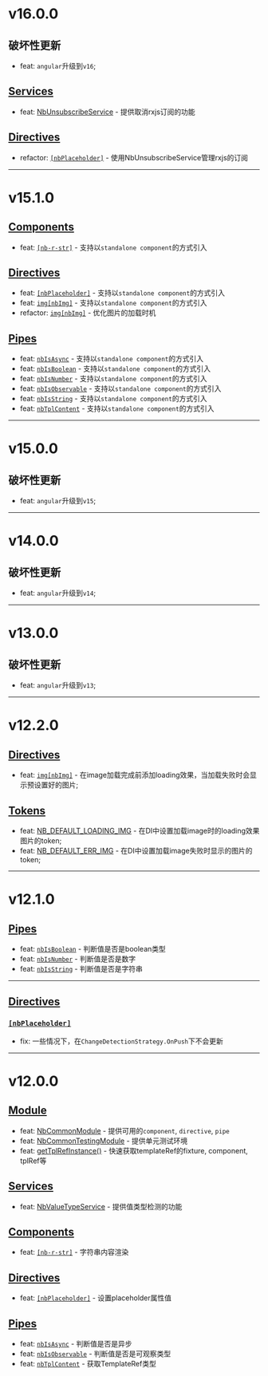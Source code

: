 # v16.0.0
## 破坏性更新
- feat: `angular`升级到`v16`;
 
## [Services](https://github.com/bigBear713/nb-common/blob/master/projects/nb-common/README.CN.md#Services "Services")
- feat: [NbUnsubscribeService](https://github.com/bigBear713/nb-common/blob/master/projects/nb-common/README.CN.md#nbunsubscribeService) - 提供取消rxjs订阅的功能
 
## [Directives](https://github.com/bigBear713/nb-common/blob/master/projects/nb-common/README.CN.md#Directives "Directives")
- refactor: [`[nbPlaceholder]`](https://github.com/bigBear713/nb-common/blob/master/projects/nb-common/README.CN.md#nbplaceholder) - 使用NbUnsubscribeService管理rxjs的订阅

---

# v15.1.0
## [Components](https://github.com/bigBear713/nb-common/blob/master/projects/nb-common/README.CN.md#Components "Components")
- feat: [`[nb-r-str]`](https://github.com/bigBear713/nb-common/blob/master/projects/nb-common/README.CN.md#nb-r-str) - 支持以`standalone component`的方式引入

## [Directives](https://github.com/bigBear713/nb-common/blob/master/projects/nb-common/README.CN.md#Directives "Directives")
- feat: [`[nbPlaceholder]`](https://github.com/bigBear713/nb-common/blob/master/projects/nb-common/README.CN.md#nbplaceholder) - 支持以`standalone component`的方式引入
- feat: [`img[nbImg]`](https://github.com/bigBear713/nb-common/blob/master/projects/nb-common/README.CN.md#imgnbimg) - 支持以`standalone component`的方式引入
- refactor: [`img[nbImg]`](https://github.com/bigBear713/nb-common/blob/master/projects/nb-common/README.CN.md#imgnbimg) - 优化图片的加载时机

## [Pipes](https://github.com/bigBear713/nb-common/blob/master/projects/nb-common/README.CN.md#Pipes "Pipes")
- feat: [`nbIsAsync`](https://github.com/bigBear713/nb-common/blob/master/projects/nb-common/README.CN.md#nbisasync-transformvalue-any-value-is-observableany--promiseany) - 支持以`standalone component`的方式引入
- feat: [`nbIsBoolean`](https://github.com/bigBear713/nb-common/blob/master/projects/nb-common/README.CN.md#nbisboolean-transformvalue-any-value-is-boolean) - 支持以`standalone component`的方式引入
- feat: [`nbIsNumber`](https://github.com/bigBear713/nb-common/blob/master/projects/nb-common/README.CN.md#nbisnumber-transformvalue-any-value-is-number) - 支持以`standalone component`的方式引入
- feat: [`nbIsObservable`](https://github.com/bigBear713/nb-common/blob/master/projects/nb-common/README.CN.md#nbisobservable-transformvalue-any-value-is-observableany) - 支持以`standalone component`的方式引入
- feat: [`nbIsString`](https://github.com/bigBear713/nb-common/blob/master/projects/nb-common/README.CN.md#nbisstring-transformvalue-any-value-is-string) - 支持以`standalone component`的方式引入
- feat: [`nbTplContent`](https://github.com/bigBear713/nb-common/blob/master/projects/nb-common/README.CN.md#nbtplcontent-transformvalue-any-templaterefany--null) - 支持以`standalone component`的方式引入

---

# v15.0.0
## 破坏性更新
- feat: `angular`升级到`v15`;

---

# v14.0.0
## 破坏性更新
- feat: `angular`升级到`v14`;

---

# v13.0.0
## 破坏性更新
- feat: `angular`升级到`v13`;

---

# v12.2.0
## [Directives](https://github.com/bigBear713/nb-common/blob/master/projects/nb-common/README.CN.md#Directives "Directives")
- feat: [`img[nbImg]`](https://github.com/bigBear713/nb-common/blob/master/projects/nb-common/README.CN.md#imgnbimg) - 在image加载完成前添加loading效果，当加载失败时会显示预设置好的图片;

## [Tokens](https://github.com/bigBear713/nb-common/blob/master/projects/nb-common/README.CN.md#tokens "Tokens")
- feat: [NB_DEFAULT_LOADING_IMG](https://github.com/bigBear713/nb-common/blob/master/projects/nb-common/README.CN.md#nb_default_loading_img) - 在DI中设置加载image时的loading效果图片的token;
- feat: [NB_DEFAULT_ERR_IMG](https://github.com/bigBear713/nb-common/blob/master/projects/nb-common/README.CN.md#nb_default_err_img) - 在DI中设置加载image失败时显示的图片的token;

---

# v12.1.0
## [Pipes](https://github.com/bigBear713/nb-common/blob/master/projects/nb-common/README.CN.md#Pipes "Pipes")
- feat: [`nbIsBoolean`](https://github.com/bigBear713/nb-common/blob/master/projects/nb-common/README.CN.md#nbisboolean-transformvalue-any-value-is-boolean) - 判断值是否是boolean类型
- feat: [`nbIsNumber`](https://github.com/bigBear713/nb-common/blob/master/projects/nb-common/README.CN.md#nbisnumber-transformvalue-any-value-is-number) - 判断值是否是数字
- feat: [`nbIsString`](https://github.com/bigBear713/nb-common/blob/master/projects/nb-common/README.CN.md#nbisstring-transformvalue-any-value-is-string) - 判断值是否是字符串

---

## [Directives](https://github.com/bigBear713/nb-common/blob/master/projects/nb-common/README.CN.md#Directives "Directives")
### [`[nbPlaceholder]`](https://github.com/bigBear713/nb-common/blob/master/projects/nb-common/README.CN.md#nbplaceholder)
- fix: 一些情况下，在`ChangeDetectionStrategy.OnPush`下不会更新

---

# v12.0.0
## [Module](https://github.com/bigBear713/nb-common/blob/master/projects/nb-common/README.CN.md#Module "Module")
- feat: [NbCommonModule](https://github.com/bigBear713/nb-common/blob/master/projects/nb-common/README.CN.md#nbcommonmodule) - 提供可用的`component`, `directive`, `pipe`
- feat: [NbCommonTestingModule](https://github.com/bigBear713/nb-common/blob/master/projects/nb-common/README.CN.md#nbcommontestingmodule) - 提供单元测试环境
- feat: [getTplRefInstance()](https://github.com/bigBear713/nb-common/blob/master/projects/nb-common/README.CN.md#function-gettplrefinstancetestbed-testbedstatic-fixturecomponentfixturecomponent-templatereftestingcomponenttplref-templateref) - 快速获取templateRef的fixture, component, tplRef等

## [Services](https://github.com/bigBear713/nb-common/blob/master/projects/nb-common/README.CN.md#Services "Services")
- feat: [NbValueTypeService](https://github.com/bigBear713/nb-common/blob/master/projects/nb-common/README.CN.md#nbvaluetypeservice) - 提供值类型检测的功能

## [Components](https://github.com/bigBear713/nb-common/blob/master/projects/nb-common/README.CN.md#Components "Components")
- feat: [`[nb-r-str]`](https://github.com/bigBear713/nb-common/blob/master/projects/nb-common/README.CN.md#nb-r-str) - 字符串内容渲染

## [Directives](https://github.com/bigBear713/nb-common/blob/master/projects/nb-common/README.CN.md#Directives "Directives")
- feat: [`[nbPlaceholder]`](https://github.com/bigBear713/nb-common/blob/master/projects/nb-common/README.CN.md#nbplaceholder) - 设置placeholder属性值

## [Pipes](https://github.com/bigBear713/nb-common/blob/master/projects/nb-common/README.CN.md#Pipes "Pipes")
- feat: [`nbIsAsync`](https://github.com/bigBear713/nb-common/blob/master/projects/nb-common/README.CN.md#nbisasync-transformvalue-any-value-is-observableany--promiseany) - 判断值是否是异步
- feat: [`nbIsObservable`](https://github.com/bigBear713/nb-common/blob/master/projects/nb-common/README.CN.md#nbisobservable-transformvalue-any-value-is-observableany) - 判断值是否是可观察类型
- feat: [`nbTplContent`](https://github.com/bigBear713/nb-common/blob/master/projects/nb-common/README.CN.md#nbtplcontent-transformvalue-any-templaterefany--null) - 获取TemplateRef类型